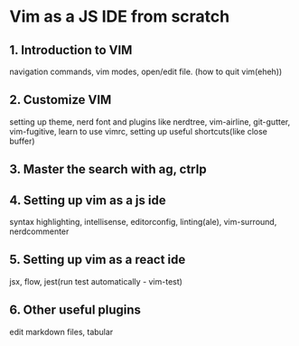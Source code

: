 # Vim as a JS IDE from scratch

## 1. Introduction to VIM
navigation commands, vim modes, open/edit file. (how to quit vim(eheh))

## 2. Customize VIM
setting up theme, nerd font and plugins like nerdtree, vim-airline, git-gutter, vim-fugitive, learn to use vimrc, setting up useful shortcuts(like close buffer)

## 3. Master the search with ag, ctrlp

## 4. Setting up vim as a js ide
syntax highlighting, intellisense, editorconfig, linting(ale), vim-surround, nerdcommenter

## 5. Setting up vim as a react ide
jsx, flow, jest(run test automatically - vim-test)

## 6. Other useful plugins
edit markdown files, tabular
